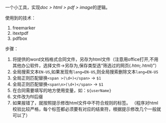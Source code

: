 一个小工具，实现*doc > html > pdf > image*的逻辑。

使用到的技术：

1. freemarker
2. itextpdf
3. pdfbox

步骤：

1. 将提供的word文档格式合同文件，另存为html文件（注意用office打开,不用其他办公软件，选择文件->另存为,保存类型选“筛选过的网页(*.htm;*.html)”）
2. 全局搜索文本`EN-US`,如果发现有`lang=EN-US`,则全局搜索删除文本`lang=EN-US`
3. 全局正则匹配替换`<span >(\d+)</span>` -> `$1`
4. 全局正则匹配替换`<span\n>(\d+)</span>` -> `$1`
5. 在合同需要填写的地方使用变量，如：`${userName}`
6. 文件改为ftl后缀
7. 如果报错了，就按照提示修改html文件中不符合规则的标签。 （程序对html校验比较严格，每个标签都必须要有对应的结束符，根据提示修改几个一般就可以了）
